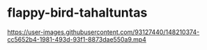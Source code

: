 # flappy-bird-tahaltuntas






https://user-images.githubusercontent.com/93127440/148210374-cc5652b4-1981-493d-93f1-8873dae550a9.mp4

